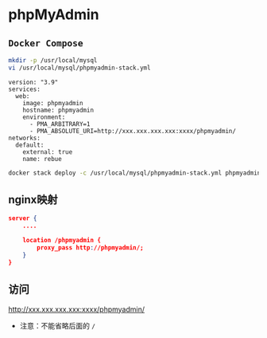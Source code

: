 # phpMyAdmin

## `Docker Compose`

```sh
mkdir -p /usr/local/mysql
vi /usr/local/mysql/phpmyadmin-stack.yml
```

```yaml{.}
version: "3.9"
services:
  web:
    image: phpmyadmin
    hostname: phpmyadmin
    environment:
      - PMA_ARBITRARY=1
      - PMA_ABSOLUTE_URI=http://xxx.xxx.xxx.xxx:xxxx/phpmyadmin/
networks:
  default:
    external: true
    name: rebue
```

```sh
docker stack deploy -c /usr/local/mysql/phpmyadmin-stack.yml phpmyadmin
```

## nginx映射

```json
server {
    ....

    location /phpmyadmin {
        proxy_pass http://phpmyadmin/;
    }
}
```

## 访问

<http://xxx.xxx.xxx.xxx:xxxx/phpmyadmin/>

- 注意：不能省略后面的 `/`
